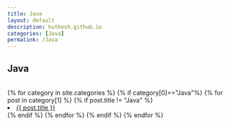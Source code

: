 ```yaml
---
title: Java
layout: default
description: huthesh.github.io
categories: [Java]
permalink: /Java
---
```

## Java
<br>
<div class="container margintop">
<div class="well well-lg">
{% for category in site.categories %}
    {% if category[0]=="Java"%}
      {% for post in category[1] %}
        {% if post.title != "Java" %}
        <br>
        <li><a class="hlink" href="{{ post.url }}">{{ post.title }}</a></li>
        {% endif %}
      {% endfor %}
    {% endif %}
{% endfor %}
</div>
</div>